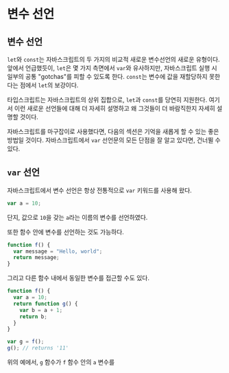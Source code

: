 # 변수 선언

## 변수 선언

`let`와 `const`는 자바스크립트의 두 가지의 비교적 새로운 변수선언의 새로운 유형이다. 앞에서 언급했듯이, `let`은 몇 가지 측면에서 `var`와 유사하지만, 자바스크립트 실행 시 일부의 공통 "gotchas"를 피할 수 있도록 한다. `const`는 변수에 값을 재할당하지 못한다는 점에서 `let`의 보강이다.

타입스크립트는 자바스크립트의 상위 집합으로, `let`과 `const`를 당연히 지원한다. 여기서 이런 새로운 선언들에 대해 더 자세히 설명하고 왜 그것들이 더 바람직한지 자세히 설명할 것이다.

자바스크립트를 마구잡이로 사용했다면, 다음의 섹션은 기억을 새롭게 할 수 있는 좋은 방법일 것이다. 자바스크립트에서 `var` 선언문의 모든 단점을 잘 알고 있다면, 건너뛸 수 있다.


## `var` 선언

자바스크립트에서 변수 선언은 항상 전통적으로 `var` 키워드를 사용해 왔다.

```javascript
var a = 10;
```

단지, 값으로 `10`을 갖는 `a`라는 이름의 변수를 선언하였다.

또한 함수 안에 변수를 선언하는 것도 가능하다.

```javascript
function f() {
  var message = "Hello, world";
  return message;
}
```

그리고 다른 함수 내에서 동일한 변수를 접근할 수도 있다.

```javascript
function f() {
  var a = 10;
  return function g() {
    var b = a + 1;
    return b;
  }
}

var g = f();
g(); // returns '11'
```

위의 예에서, `g` 함수가  `f` 함수 안의 `a` 변수를
